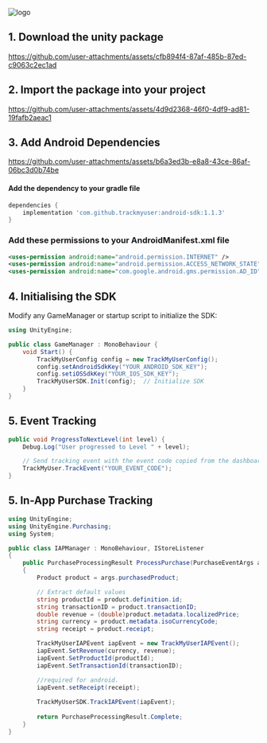 ![logo](https://github.com/user-attachments/assets/0d41b803-968a-41a8-809a-0dd3d91ec489)

## 1. Download the unity package

https://github.com/user-attachments/assets/cfb894f4-87af-485b-87ed-c9063c2ec1ad

## 2. Import the package into your project

https://github.com/user-attachments/assets/4d9d2368-46f0-4df9-ad81-19fafb2aeac1

## 3. Add Android Dependencies

https://github.com/user-attachments/assets/b6a3ed3b-e8a8-43ce-86af-06bc3d0b74be

#### Add the dependency to your gradle file

```gradle
dependencies {
    implementation 'com.github.trackmyuser:android-sdk:1.1.3'
}
```

### Add these permissions to your AndroidManifest.xml file

```xml
<uses-permission android:name="android.permission.INTERNET" />
<uses-permission android:name="android.permission.ACCESS_NETWORK_STATE" />
<uses-permission android:name="com.google.android.gms.permission.AD_ID"/>
```

## 4. Initialising the SDK

Modify any GameManager or startup script to initialize the SDK:

```cs
using UnityEngine;

public class GameManager : MonoBehaviour {
    void Start() {
        TrackMyUserConfig config = new TrackMyUserConfig();
        config.setAndroidSdkKey("YOUR_ANDROID_SDK_KEY");
        config.setiOSSdkKey("YOUR_IOS_SDK_KEY");
        TrackMyUserSDK.Init(config);  // Initialize SDK
    }
}
```

## 5. Event Tracking

```cs
public void ProgressToNextLevel(int level) {
    Debug.Log("User progressed to Level " + level);

    // Send tracking event with the event code copied from the dashboard
    TrackMyUser.TrackEvent("YOUR_EVENT_CODE");
}
```

## 5. In-App Purchase Tracking

```cs
using UnityEngine;
using UnityEngine.Purchasing;
using System;

public class IAPManager : MonoBehaviour, IStoreListener
{
    public PurchaseProcessingResult ProcessPurchase(PurchaseEventArgs args)
    {
        Product product = args.purchasedProduct;

        // Extract default values
        string productId = product.definition.id;
        string transactionID = product.transactionID;
        double revenue = (double)product.metadata.localizedPrice;
        string currency = product.metadata.isoCurrencyCode;
        string receipt = product.receipt;

        TrackMyUserIAPEvent iapEvent = new TrackMyUserIAPEvent();
        iapEvent.SetRevenue(currency, revenue);
        iapEvent.SetProductId(productId);
        iapEvent.SetTransactionId(transactionID);

        //required for android.
        iapEvent.setReceipt(receipt);
    
        TrackMyUserSDK.TrackIAPEvent(iapEvent);
        
        return PurchaseProcessingResult.Complete;
    }
}

```

